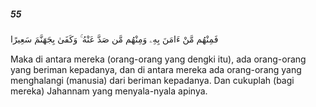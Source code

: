 ##### 55

<span class="ayah">فَمِنْهُم مَّنْ ءَامَنَ بِهِۦ وَمِنْهُم مَّن صَدَّ عَنْهُ ۚ وَكَفَىٰ بِجَهَنَّمَ سَعِيرًا</span>

<span class="ayah_translation">Maka di antara mereka (orang-orang yang dengki itu), ada orang-orang yang beriman kepadanya, dan di antara mereka ada orang-orang yang menghalangi (manusia) dari beriman kepadanya. Dan cukuplah (bagi mereka) Jahannam yang menyala-nyala apinya.</span>
